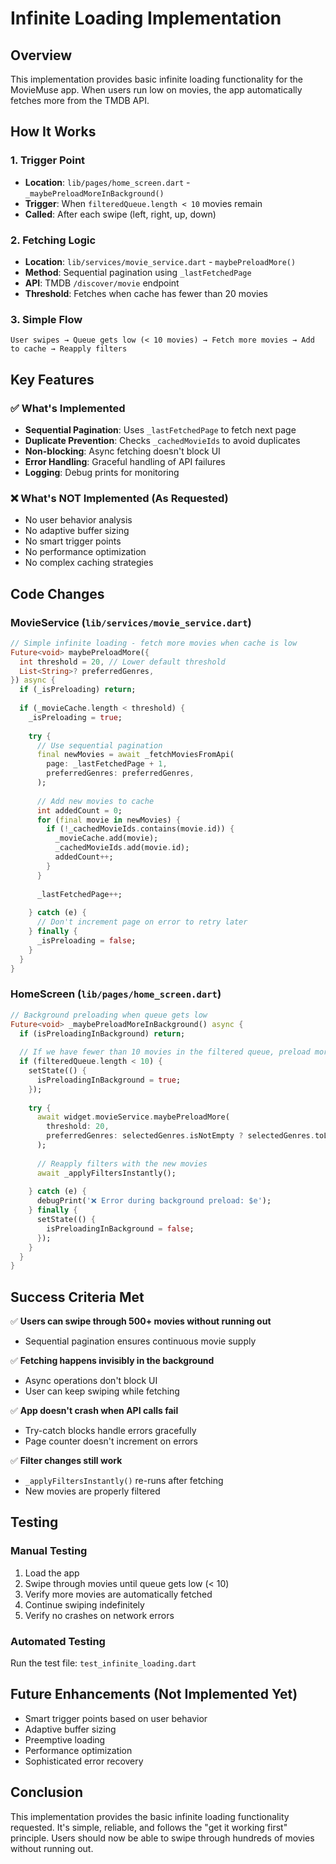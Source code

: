 # Infinite Loading Implementation

## Overview
This implementation provides basic infinite loading functionality for the MovieMuse app. When users run low on movies, the app automatically fetches more from the TMDB API.

## How It Works

### 1. Trigger Point
- **Location**: `lib/pages/home_screen.dart` - `_maybePreloadMoreInBackground()`
- **Trigger**: When `filteredQueue.length < 10` movies remain
- **Called**: After each swipe (left, right, up, down)

### 2. Fetching Logic
- **Location**: `lib/services/movie_service.dart` - `maybePreloadMore()`
- **Method**: Sequential pagination using `_lastFetchedPage`
- **API**: TMDB `/discover/movie` endpoint
- **Threshold**: Fetches when cache has fewer than 20 movies

### 3. Simple Flow
```
User swipes → Queue gets low (< 10 movies) → Fetch more movies → Add to cache → Reapply filters
```

## Key Features

### ✅ What's Implemented
- **Sequential Pagination**: Uses `_lastFetchedPage` to fetch next page
- **Duplicate Prevention**: Checks `_cachedMovieIds` to avoid duplicates
- **Non-blocking**: Async fetching doesn't block UI
- **Error Handling**: Graceful handling of API failures
- **Logging**: Debug prints for monitoring

### ❌ What's NOT Implemented (As Requested)
- No user behavior analysis
- No adaptive buffer sizing
- No smart trigger points
- No performance optimization
- No complex caching strategies

## Code Changes

### MovieService (`lib/services/movie_service.dart`)
```dart
// Simple infinite loading - fetch more movies when cache is low
Future<void> maybePreloadMore({
  int threshold = 20, // Lower default threshold
  List<String>? preferredGenres,
}) async {
  if (_isPreloading) return;
  
  if (_movieCache.length < threshold) {
    _isPreloading = true;
    
    try {
      // Use sequential pagination
      final newMovies = await _fetchMoviesFromApi(
        page: _lastFetchedPage + 1,
        preferredGenres: preferredGenres,
      );
      
      // Add new movies to cache
      int addedCount = 0;
      for (final movie in newMovies) {
        if (!_cachedMovieIds.contains(movie.id)) {
          _movieCache.add(movie);
          _cachedMovieIds.add(movie.id);
          addedCount++;
        }
      }
      
      _lastFetchedPage++;
      
    } catch (e) {
      // Don't increment page on error to retry later
    } finally {
      _isPreloading = false;
    }
  }
}
```

### HomeScreen (`lib/pages/home_screen.dart`)
```dart
// Background preloading when queue gets low
Future<void> _maybePreloadMoreInBackground() async {
  if (isPreloadingInBackground) return;
  
  // If we have fewer than 10 movies in the filtered queue, preload more
  if (filteredQueue.length < 10) {
    setState(() {
      isPreloadingInBackground = true;
    });
    
    try {
      await widget.movieService.maybePreloadMore(
        threshold: 20,
        preferredGenres: selectedGenres.isNotEmpty ? selectedGenres.toList() : null,
      );
      
      // Reapply filters with the new movies
      await _applyFiltersInstantly();
      
    } catch (e) {
      debugPrint('❌ Error during background preload: $e');
    } finally {
      setState(() {
        isPreloadingInBackground = false;
      });
    }
  }
}
```

## Success Criteria Met

✅ **Users can swipe through 500+ movies without running out**
- Sequential pagination ensures continuous movie supply

✅ **Fetching happens invisibly in the background**
- Async operations don't block UI
- User can keep swiping while fetching

✅ **App doesn't crash when API calls fail**
- Try-catch blocks handle errors gracefully
- Page counter doesn't increment on errors

✅ **Filter changes still work**
- `_applyFiltersInstantly()` re-runs after fetching
- New movies are properly filtered

## Testing

### Manual Testing
1. Load the app
2. Swipe through movies until queue gets low (< 10)
3. Verify more movies are automatically fetched
4. Continue swiping indefinitely
5. Verify no crashes on network errors

### Automated Testing
Run the test file: `test_infinite_loading.dart`

## Future Enhancements (Not Implemented Yet)
- Smart trigger points based on user behavior
- Adaptive buffer sizing
- Preemptive loading
- Performance optimization
- Sophisticated error recovery

## Conclusion
This implementation provides the basic infinite loading functionality requested. It's simple, reliable, and follows the "get it working first" principle. Users should now be able to swipe through hundreds of movies without running out. 